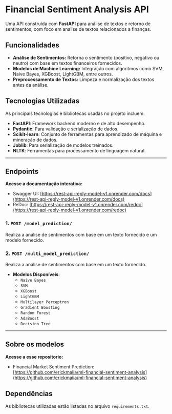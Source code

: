 # Financial Sentiment Analysis API

Uma API construída com **FastAPI** para análise de textos e retorno de sentimentos, com foco em analise de textos relacionados a finanças.

## Funcionalidades

- **Análise de Sentimentos:** Retorna o sentimento (positivo, negativo ou neutro) com base em textos financeiros fornecidos.
- **Modelos de Machine Learning:** Integração com algoritmos como SVM, Naive Bayes, XGBoost, LightGBM, entre outros.
- **Preprocessamento de Textos:** Limpeza e normalização dos textos antes da análise.

## Tecnologias Utilizadas

As principais tecnologias e bibliotecas usadas no projeto incluem:

- **FastAPI**: Framework backend moderno e de alto desempenho.
- **Pydantic**: Para validação e serialização de dados.
- **Scikit-learn**: Conjunto de ferramentas para aprendizado de máquina e mineração de dados.
- **Joblib**: Para serialização de modelos treinados.
- **NLTK**: Ferramentas para processamento de linguagem natural.

---

## Endpoints

**Acesse a documentação interativa:**

- Swagger UI: [https://rest-api-reply-model-v1.onrender.com/docs](https://rest-api-reply-model-v1.onrender.com/docs)
- ReDoc: [https://rest-api-reply-model-v1.onrender.com/redoc](https://rest-api-reply-model-v1.onrender.com/redoc)

### 1. **`POST /model_prediction/`**

Realiza a análise de sentimentos com base em um texto fornecido e um modelo fornecido.

### 2. **`POST /multi_model_prediction/`**

Realiza a análise de sentimentos com base em um texto fornecido.

- **Modelos Disponíveis**:
  - `Naive Bayes`
  - `SVM`
  - `XGBoost`
  - `LightGBM`
  - `Multilayer Perceptron`
  - `Gradient Boosting`
  - `Random Forest`
  - `AdaBoost`
  - `Decision Tree`

---

## Sobre os modelos

**Acesse a esse repositorio:**

- Financial Market Sentiment Prediction: [https://github.com/erickmaiia/ml-financial-sentiment-analysis](https://github.com/erickmaiia/ml-financial-sentiment-analysis)

## Dependências

As bibliotecas utilizadas estão listadas no arquivo `requirements.txt`.

